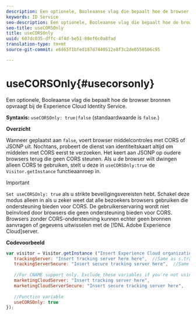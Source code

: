 ```yaml
---
description: Een optionele, Booleaanse vlag die bepaalt hoe de browser bronnen opvraagt bij de Experience Cloud Identity Service.
keywords: ID Service
seo-description: Een optionele, Booleaanse vlag die bepaalt hoe de browser bronnen opvraagt bij de Experience Cloud Identity Service.
seo-title: useCORSOnly
title: useCORSOnly
uuid: 607dc035-dffc-4f4d-be51-08ef6c0a8fad
translation-type: tm+mt
source-git-commit: e6d65f1bfed187d7440512e8f3c2de0550506c95

---
```



# useCORSOnly{#usecorsonly}

Een optionele, Booleaanse vlag die bepaalt hoe de browser bronnen opvraagt bij de Experience Cloud Identity Service.

**Syntaxis:** `useCORSOnly: true|false` (standaardwaarde is `false`.)

**Overzicht**

Wanneer geplaatst aan `false`, voert browser middelcontroles met CORS of JSONP uit. Nochtans, probeert de dienst van identiteitskaart altijd om middelen met CORS eerst te verzoeken. Het keert aan JSONP op oudere browsers terug die geen CORS steunen. Als u de browser wilt dwingen alleen CORS te gebruiken, stelt u deze in `useCORSOnly:true` de `Visitor.getInstance` functieaanroep in.

>[!IMPORTANT]
>
>`Set useCORSOnly: true` als u strikte beveiligingsvereisten hebt. Schakel deze modus alleen in als u zeker weet dat alle bezoekers browsers gebruiken die ondersteuning bieden voor CORS. De gebruikerservaring wordt niet beïnvloed door browsers die geen ondersteuning bieden voor CORS. Browsers zonder CORS-ondersteuning kunnen echter geen bronnen aanvragen of gegevens uitwisselen met de [!DNL Adobe Experience Cloud]server.

**Codevoorbeeld**

```js
var visitor = Visitor.getInstance ("Insert Experience Cloud organization ID here",{ 
   trackingServer: "Insert tracking server here here",  //Same as s.trackingServer 
   trackingServerSecure: "Insert secure tracking server here",  //Same as s.trackingServerSecure 
 
   //For CNAME support only. Exclude these variables if you're not using CNAME 
   marketingCloudServer: "Insert tracking server here", 
   marketingCloudServerSecure: "Insert secure tracking server here", 
 
   //Function variable 
   useCORSOnly: true 
});
```


